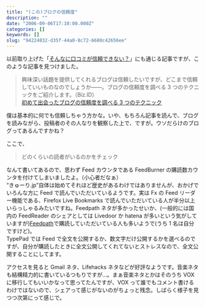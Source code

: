 ```yaml
---
title: "(この)ブログの信頼度"
description: ""
date: "2006-09-06T17:10:00.000Z"
categories: []
keywords: []
slug: "94224832-d35f-44a0-8c72-6680c42656ee"
---
```


以前取り上げた「[そんなに口コミが信頼できない？](/posts/aee5b02b-5e6c-474e-bb99-f51507432f0b/)」にも通じる記事ですが、このような記事を見つけました。

> 興味深い話題を提供してくれるブログは信頼したいですが、どこまで信頼していいものなのでしょうか――。ブログの信頼度を調べる 3 つのテクニックをご紹介します。（Biz.ID）  
> [初めて出会ったブログの信頼度を調べる 3 つのテクニック](http://www.itmedia.co.jp/bizid/articles/0609/06/news035.html)

僕は基本的に何でも信頼しちゃう方かな。いや、もちろん記事を読んで、ブログを読みながら、投稿者のその人なりを観察した上で、ですが。ウソだらけのブログってあるんですかね？

ここで、

> どのくらいの読者がいるのかをチェック

なんて書いてあるので、思わず Feed カウンタである FeedBurner の購読数カウンタを付けてしまいましたよ。（小心者だなぁ）  
“きゅーり.jp”自体は始めてそれほど歴史があるわけではありませんが、おかげでいろんな方に Feed で読んでいただいているようです。実は Fx の Feed リーダー機能である、Firefox Live Bookmarks で読んでいただいている人が半分以上いらっしゃるみたいですね。Feedpath ネタが多かったせいか、(一般的には国内の FeedReader のシェアとしては Livedoor か hatena が多いという気がしていますが)[Feedpath](http://feedpath.jp/)で購読していただいている人も多いようで(うち 1 名は自分ですけど)。  
TypePad では Feed で全文を公開するか、数文字だけ公開するかを選べるのですが、自分が購読したときに全文公開してくれてないとストレスなので、全文公開することにしてます。

アクセスを見ると Gmail ネタ、Lifehacks ネタなどが好評なようです。音楽ネタも結構精力的に書いているつもりですが…。まぁ音楽ネタとかはそのうち VOX に移行してもいいかなって思ってたんですが、VOX って誰でもコメント書けるわけではないので、シェアって感じがないのがちょっと残念。しばらく様子を見つつ次第にって感じで。
